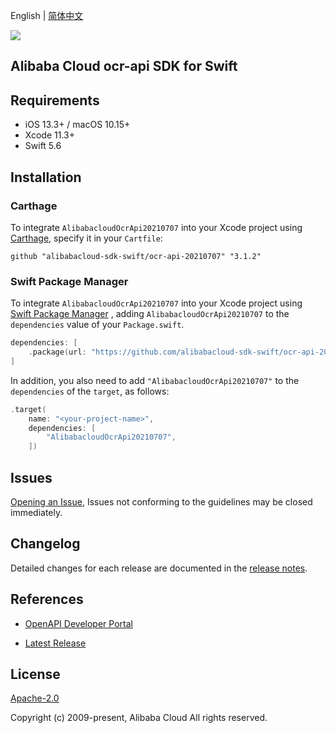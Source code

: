 English | [简体中文](README-CN.md)

![](https://aliyunsdk-pages.alicdn.com/icons/AlibabaCloud.svg)

## Alibaba Cloud ocr-api SDK for Swift

## Requirements

- iOS 13.3+ / macOS 10.15+
- Xcode 11.3+
- Swift 5.6

## Installation

### Carthage

To integrate `AlibabacloudOcrApi20210707` into your Xcode project using [Carthage](https://github.com/Carthage/Carthage), specify it in your `Cartfile`:

```ogdl
github "alibabacloud-sdk-swift/ocr-api-20210707" "3.1.2"
```

### Swift Package Manager

To integrate `AlibabacloudOcrApi20210707` into your Xcode project using [Swift Package Manager](https://swift.org/package-manager/) , adding `AlibabacloudOcrApi20210707` to the `dependencies` value of your `Package.swift`.

```swift
dependencies: [
    .package(url: "https://github.com/alibabacloud-sdk-swift/ocr-api-20210707.git", from: "3.1.2")
]
```

In addition, you also need to add `"AlibabacloudOcrApi20210707"` to the `dependencies` of the `target`, as follows:

```swift
.target(
    name: "<your-project-name>",
    dependencies: [
        "AlibabacloudOcrApi20210707",
    ])
```

## Issues

[Opening an Issue](https://github.com/alibabacloud-sdk-swift/ocr-api-20210707/issues/new), Issues not conforming to the guidelines may be closed immediately.

## Changelog

Detailed changes for each release are documented in the [release notes](./ChangeLog.txt).

## References

* [OpenAPI Developer Portal](https://next.api.alibabacloud.com/home)
- [Latest Release](https://github.com/alibabacloud-sdk-swift/ocr-api-20210707)

## License

[Apache-2.0](http://www.apache.org/licenses/LICENSE-2.0)

Copyright (c) 2009-present, Alibaba Cloud All rights reserved.
